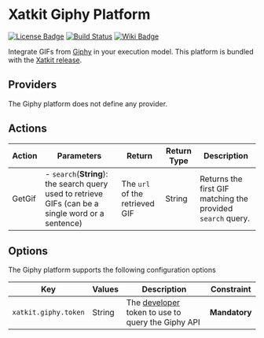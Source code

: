 Xatkit Giphy Platform
=====

[![License Badge](https://img.shields.io/badge/license-EPL%202.0-brightgreen.svg)](https://opensource.org/licenses/EPL-2.0)
[![Build Status](https://travis-ci.com/xatkit-bot-platform/xatkit-giphy-platform.svg?branch=master)](https://travis-ci.com/xatkit-bot-platform/xatkit-giphy-platform)
[![Wiki Badge](https://img.shields.io/badge/doc-wiki-blue)](https://github.com/xatkit-bot-platform/xatkit-releases/wiki/Xatkit-Giphy-Platform)

Integrate GIFs from [Giphy](https://giphy.com/) in your execution model. This platform is bundled with the [Xatkit release](https://github.com/xatkit-bot-platform/xatkit-releases/releases).


## Providers

The Giphy platform does not define any provider.

## Actions

| Action | Parameters                                                   | Return                         | Return Type | Description                                                 |
| ------ | ------------------------------------------------------------ | ------------------------------ | ----------- | ----------------------------------------------------------- |
| GetGif | - `search`(**String**): the search query used to retrieve GIFs (can be a single word or a sentence) | The `url` of the retrieved GIF | String      | Returns the first GIF matching the provided `search` query. |

## Options

The Giphy platform supports the following configuration options

| Key                  | Values | Description                                                  | Constraint    |
| -------------------- | ------ | ------------------------------------------------------------ | ------------- |
| `xatkit.giphy.token` | String | The [developer](https://developers.giphy.com/) token to use to query the Giphy API | **Mandatory** |

